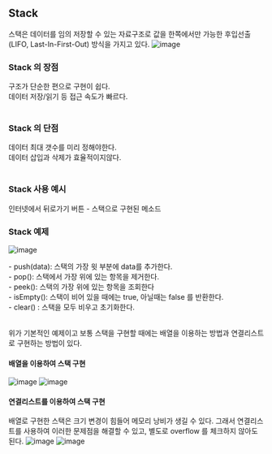 

## Stack
스택은 데이터를 임의 저장할 수 있는 자료구조로 값을 한쪽에서만 가능한 후입선출(LIFO, Last-In-First-Out) 방식을 가지고 있다.
![image](https://user-images.githubusercontent.com/62210870/182622365-20815091-0fcb-4252-83e8-10713d5666d5.png)
<br>

### Stack 의 장점
구조가 단순한 편으로 구현이 쉽다. <br>
데이터 저장/읽기 등 접근 속도가 빠르다.<br>
<br>

### Stack 의 단점
데이터 최대 갯수를 미리 정해야한다.<br>
데이터 삽입과 삭제가 효율적이지않다.<br>
<br>

### Stack 사용 예시
인터넷에서 뒤로가기 버튼 - 스택으로 구현된 메소드
<br>

### Stack 예제

![image](https://user-images.githubusercontent.com/62210870/182639658-54c1c063-f354-40a9-8675-30a3964ee013.png)

-&nbsp;push(data):  스택의 가장 윗 부분에 data를 추가한다.<br>
-&nbsp;pop(): 스택에서 가장 위에 있는 항목을 제거한다.<br>
-&nbsp;peek(): 스택의 가장 위에 있는 항목을 조회한다<br>
-&nbsp;isEmpty(): 스택이 비어 있을 때에는 true, 아닐때는 false 를 반환한다.<br>
-&nbsp;clear() : 스택을 모두 비우고 초기화한다.<br>
<br>

위가 기본적인 예제이고 보통 스택을 구현할 때에는 배열을 이용하는 방법과 연결리스트로 구현하는 방법이 있다.<br>

#### 배열을 이용하여 스택 구현
![image](https://user-images.githubusercontent.com/62210870/182867235-7cd1cda5-67c3-4dfc-a562-ee6c136cab81.png)
![image](https://user-images.githubusercontent.com/62210870/182867329-fbf7a955-14ba-48c2-b3c8-1d354817659f.png)
<br>

#### 연결리스트를 이용하여 스택 구현
배열로 구현한 스택은 크기 변경이 힘들어 메모리 낭비가 생길 수 있다.
그래서 연결리스트를 사용하여 이러한 문제점을 해결할 수 있고, 별도로 overflow 를 체크하지 않아도 된다.
![image](https://user-images.githubusercontent.com/62210870/182872415-38ac94cd-07b5-4dfc-8230-d2aa7e963196.png)
![image](https://user-images.githubusercontent.com/62210870/182872481-2c3d7e44-1813-40c8-a60b-ac90744f9162.png)
<br>
<br>


